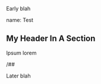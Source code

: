 
Early blah

<section src="pageslice.html">
name: Test

## My Header In A Section

Ipsum lorem

/##

</section>

Later blah
